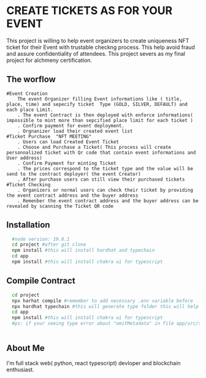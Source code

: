 # CREATE TICKETS AS  FOR YOUR EVENT

This project is willing to help event organizers to create uniqueness NFT ticket for their Event with trustable checkng process. 
This help avoid fraud and assure confidentiality of attendees. This project severs as my final project for alchmeny certification.

## The worflow
    #Event Creation
        The event Organizer filling Event informations like ( title, place, time) and sepecify ticket  Type (GOLD, SILVER, DEFAULT) and each place Limit.
        . The event Contract is then deployed with enforce informations( impossible to mint more than sepcified place limit for each ticket )
        . Confirm payment for event deployment.
        . Orgnanizer load their created event list
    #Ticket Purchase  "NFT MEETING"
        . Users can load Created Event Ticket 
        . Choose and Purchase a Ticket( This process will create personnalized ticket with Qr code that contain event informations and User address)
        . Confirm Payment for minting Ticket
        . The prices correspond to the ticket type and the value will be send to the contract deployer( the event Creator)
        . After purchase users can still view their purchased tickets 
    #Ticket Checking
        . Organizers or normal users can check their ticket by providing the event contract address and the buyer address
        . Remenber the event contract address and the buyer address can be revealed by scanning the Ticket QR code

## Installation
```bash
  #node version: 19.8.1
  cd project #after git clone
  npm install #this will install hardhat and typechain
  cd app
  npm install #this will install chakra ui for typescript
```

## Compile Contract
```bash
  cd project
  npx harhat compile #remember to add necessary .env variable before
  npx hardhat typechain #this will generate type folder this will help for typescript typing for contract method
  cd app
  npm install #this will install chakra ui for typescript
  #ps: if your seeing type error about "omitMetadata" in file app/src/scripts/deploy.ts then go the file app/node_modules/alchemy-sdk/dist/src/types/types.d.ts interface GetBaseNftsForOwnerOptions  and change omitMetadata  type to boolean instead of true.
  
```
## About Me
I'm full stack web( python, react typescript) devloper and blockchain enthusiast. 